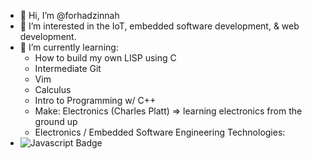 - 👋 Hi, I’m @forhadzinnah
- 👀 I’m interested in the IoT, embedded software development, & web development.
- 🌱 I’m currently learning:
  - How to build my own LISP using C
  - Intermediate Git
  - Vim
  - Calculus 
  - Intro to Programming w/ C++
  - Make: Electronics (Charles Platt) => learning electronics from the ground up
  - Electronics / Embedded Software Engineering
Technologies:
- ![Javascript Badge](https://img.shields.io/badge/logo-javascript-blue?logo=javascript)      
<!---
forhadzinnah/forhadzinnah is a ✨ special ✨ repository because its `README.md` (this file) appears on your GitHub profile.
You can click the Preview link to take a look at your changes.
--->
